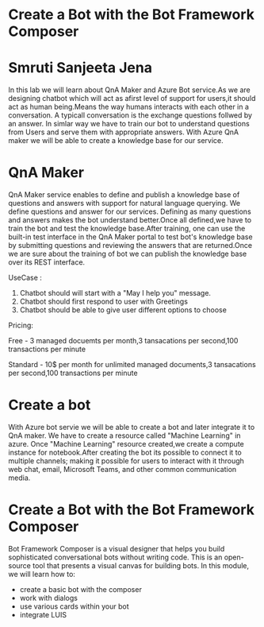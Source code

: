 # Create a Bot with the Bot Framework Composer
# Smruti Sanjeeta Jena

In this lab we will learn about QnA Maker and Azure Bot service.As we are designing chatbot which will act as afirst level of support
for users,it should act as human being.Means the way humans interacts with each other in a conversation. A typicall conversation is the exchange questions follwed by an answer.
In simlar way we have to train our bot to understand questions from Users and serve them with appropriate answers. With Azure QnA maker we will be able to create a knowledge base for our service.

# QnA Maker
QnA Maker service enables to define and publish a knowledge base of questions and answers with support for natural language querying. We define questions and answer for our services. Defining as many questions and answers makes the bot understand better.Once all defined,we have to train the bot and test the knowledge base.After training, one can use the built-in test interface in the QnA Maker portal to test bot's knowledge base by submitting questions and reviewing the answers that are returned.Once we are sure about the training of bot we can publish the knowledge base over its REST interface.

UseCase :
1. Chatbot should will start with a "May I help you" message.
2. Chatbot should first respond to user with Greetings
3. Chatbot should be able to give user different options to choose

Pricing:

Free -   3 managed docuemts per month,3 tansacations per second,100 transactions per minute

Standard - 10$ per month for unlimited managed documents,3 tansacations per second,100 transactions per minute 

# Create a bot
With Azure bot servie we will be able to create a bot and later integrate it to QnA maker. We have to create a resource called "Machine Learning" in azure.
Once "Machine Learning" resource created,we create a compute instance for notebook.After creating the bot its possible to connect it to multiple channels; making it possible for 
users to interact with it through web chat, email, Microsoft Teams, and other common communication media.


# Create a Bot with the Bot Framework Composer
Bot Framework Composer is a visual designer that helps you build sophisticated conversational bots without writing code. This is an open-source tool that presents a visual 
canvas for building bots.
In this module, we will learn how to:

- create a basic bot with the composer
- work with dialogs
- use various cards within your bot
- integrate LUIS


